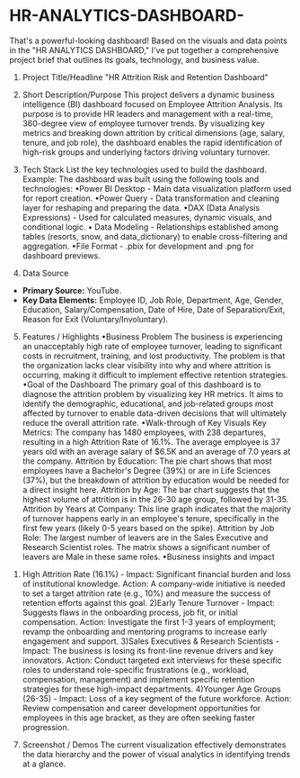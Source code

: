 # HR-ANALYTICS-DASHBOARD-
That's a powerful-looking dashboard! Based on the visuals and data points in the "HR ANALYTICS DASHBOARD," I've put together a comprehensive project brief that outlines its goals, technology, and business value.

1. Project Title/Headline
"HR Attrition Risk and Retention Dashboard"

2. Short Description/Purpose
This project delivers a dynamic business intelligence (BI) dashboard focused on Employee Attrition Analysis. Its purpose is to provide HR leaders and management with a real-time, 360-degree view of employee turnover trends. By visualizing key metrics and breaking down attrition by critical dimensions (age, salary, tenure, and job role), the dashboard enables the rapid identification of high-risk groups and underlying factors driving voluntary turnover.

3. Tech Stack
List the key technologies used to build the dashboard.
Example:
The dashboard was built using the following tools and technologies:
•Power BI Desktop - Main data visualization platform used for report creation. 
•Power Query - Data transformation and cleaning layer for reshaping and preparing the data.
•DAX (Data Analysis Expressions) - Used for calculated measures, dynamic visuals, and conditional logic.
• Data Modeling - Relationships established among tables (resorts, snow, and data_dictionary) to enable cross-filtering and aggregation.
•File Format - .pbix for development and .png for dashboard previews.

 4. Data Source

* **Primary Source:** YouTube.
* **Key Data Elements:** Employee ID, Job Role, Department, Age, Gender, Education, Salary/Compensation, Date of Hire, Date of Separation/Exit, Reason for Exit (Voluntary/Involuntary).

5. Features / Highlights
•Business Problem
The business is experiencing an unacceptably high rate of employee turnover, leading to significant costs in recruitment, training, and lost productivity. The problem is that the organization lacks clear visibility into why and where attrition is occurring, making it difficult to implement effective retention strategies.
•Goal of the Dashboard
The primary goal of this dashboard is to diagnose the attrition problem by visualizing key HR metrics. It aims to identify the demographic, educational, and job-related groups most affected by turnover to enable data-driven decisions that will ultimately reduce the overall attrition rate.
•Walk-through of Key Visuals
  Key Metrics: The company has 1480 employees, with 238 departures, resulting in a high Attrition Rate of 16.1%. The average employee is 37 years old with an average salary of $6.5K and an average of 7.0 years at the company.
 Attrition by Education: The pie chart shows that most employees have a Bachelor's Degree (39%) or are in Life Sciences (37%), but the breakdown of attrition by education would be needed for a direct insight here.
  Attrition by Age: The bar chart suggests that the highest volume of attrition is in the 26-30 age group, followed by 31-35.
  Attrition by Years at Company: This line graph indicates that the majority of turnover happens early in an employee's tenure, specifically in the first few years (likely 0-5 years based on the spike).
 Attrition by Job Role: The largest number of leavers are in the Sales Executive and Research Scientist roles. The matrix shows a significant number of leavers are Male in these same roles.
•Business insights and impact 
1) High Attrition Rate (16.1%) - Impact: Significant financial burden and loss of institutional knowledge. Action: A company-wide initiative is needed to set a target attrition rate (e.g., 10%) and measure the success of retention efforts against this goal. 
2)Early Tenure Turnover - Impact: Suggests flaws in the onboarding process, job fit, or initial compensation. Action: Investigate the first 1-3 years of employment; revamp the onboarding and mentoring programs to increase early engagement and support. 
3)Sales Executives & Research Scientists - Impact: The business is losing its front-line revenue drivers and key innovators. Action: Conduct targeted exit interviews for these specific roles to understand role-specific frustrations (e.g., workload, compensation, management) and implement specific retention strategies for these high-impact departments.
4)Younger Age Groups (26-35) - Impact: Loss of a key segment of the future workforce. Action: Review compensation and career development opportunities for employees in this age bracket, as they are often seeking faster progression. 





7. Screenshot / Demos
The current visualization  effectively demonstrates the data hierarchy and the power of visual analytics in identifying trends at a glance.

